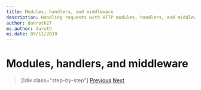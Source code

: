 ```yaml
---
title: Modules, handlers, and middleware
description: Handling requests with HTTP modules, handlers, and middleware
author: danroth27
ms.author: daroth
ms.date: 09/11/2019
---
```

# Modules, handlers, and middleware

>[!div class="step-by-step"]
>[Previous](data.md)
>[Next](config.md)
